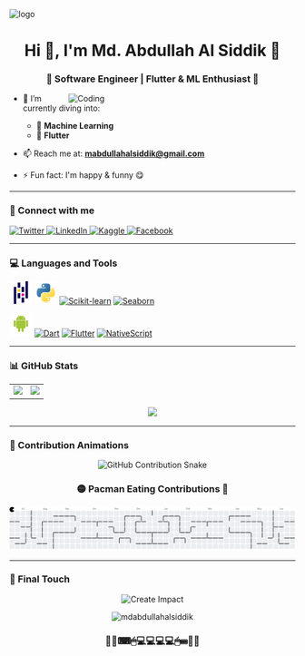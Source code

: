 ![logo](https://gist.githubusercontent.com/vininjr/d29bb07bdadb41e4b0923bc8fa748b1a/raw/88f20c9d749d756be63f22b09f3c4ac570bc5101/programming.gif)

<h1 align="center">Hi 👋, I'm Md. Abdullah Al Siddik 🖤</h1>
<h3 align="center">🖤 Software Engineer | Flutter & ML Enthusiast 🖤</h3>

<img align="right" alt="Coding" width="400" src="https://www.analyticsinsight.net/wp-content/uploads/2020/03/AI_Animated.gif">

- 🌱 I’m currently diving into:
  - 🤖 **Machine Learning**
  - 📱 **Flutter**

- 📫 Reach me at: **mabdullahalsiddik@gmail.com**

- ⚡ Fun fact: I'm happy & funny 😋

---

### 🧩 Connect with me

<p align="left">
  <a href="https://twitter.com/mdabdullahsid" target="blank">
    <img src="https://raw.githubusercontent.com/rahuldkjain/github-profile-readme-generator/master/src/images/icons/Social/twitter.svg" alt="Twitter" height="30" width="40" />
  </a>
  <a href="https://linkedin.com/in/md-abdullah-al-siddik" target="blank">
    <img src="https://raw.githubusercontent.com/rahuldkjain/github-profile-readme-generator/master/src/images/icons/Social/linked-in-alt.svg" alt="LinkedIn" height="30" width="40" />
  </a>
  <a href="https://kaggle.com/mdabdullahalsiddik" target="blank">
    <img src="https://raw.githubusercontent.com/rahuldkjain/github-profile-readme-generator/master/src/images/icons/Social/kaggle.svg" alt="Kaggle" height="30" width="40" />
  </a>
  <a href="https://fb.com/mdabdullahalsiddik" target="blank">
    <img src="https://raw.githubusercontent.com/rahuldkjain/github-profile-readme-generator/master/src/images/icons/Social/facebook.svg" alt="Facebook" height="30" width="40" />
  </a>
</p>

---

### 💻 Languages and Tools

<p align="left">
  <!-- Data & ML -->
  <a href="https://pandas.pydata.org/" target="_blank"><img src="https://raw.githubusercontent.com/devicons/devicon/master/icons/pandas/pandas-original.svg" alt="Pandas" width="40" height="40"/></a>
  <a href="https://www.python.org" target="_blank"><img src="https://raw.githubusercontent.com/devicons/devicon/master/icons/python/python-original.svg" alt="Python" width="40" height="40"/></a>
  <a href="https://scikit-learn.org/" target="_blank"><img src="https://upload.wikimedia.org/wikipedia/commons/0/05/Scikit_learn_logo_small.svg" alt="Scikit-learn" width="40" height="40"/></a>
  <a href="https://seaborn.pydata.org/" target="_blank"><img src="https://seaborn.pydata.org/_images/logo-mark-lightbg.svg" alt="Seaborn" width="40" height="40"/></a>
</p>

<p align="left">
  <!-- Mobile -->
  <a href="https://developer.android.com" target="_blank"><img src="https://raw.githubusercontent.com/devicons/devicon/master/icons/android/android-original-wordmark.svg" alt="Android" width="40" height="40"/></a>
  <a href="https://dart.dev" target="_blank"><img src="https://www.vectorlogo.zone/logos/dartlang/dartlang-icon.svg" alt="Dart" width="40" height="40"/></a>
  <a href="https://flutter.dev" target="_blank"><img src="https://www.vectorlogo.zone/logos/flutterio/flutterio-icon.svg" alt="Flutter" width="40" height="40"/></a>
  <a href="https://nativescript.org/" target="_blank"><img src="https://raw.githubusercontent.com/detain/svg-logos/master/svg/nativescript.svg" alt="NativeScript" width="40" height="40"/></a>
</p>

---

### 📊 GitHub Stats

<table>
  <tr>
    <td><img src="https://github-readme-stats.vercel.app/api/top-langs/?username=mdabdullahalsiddik&layout=compact&theme=radical" width="350" /></td>
    <td><img src="https://github-readme-stats.vercel.app/api?username=mdabdullahalsiddik&show_icons=true&theme=radical" width="350" /></td>
  </tr>
</table>

<p align="center">
  <img src="https://github-readme-streak-stats.herokuapp.com/?user=mdabdullahalsiddik&theme=radical" width="600" />
</p>

---

### 🔁 Contribution Animations

<p align="center">
  <picture>
    <source media="(prefers-color-scheme: dark)" srcset="https://raw.githubusercontent.com/mdabdullahalsiddik/mdabdullahalsiddik/output/github-contribution-grid-snake-dark.svg">
    <source media="(prefers-color-scheme: light)" srcset="https://raw.githubusercontent.com/mdabdullahalsiddik/mdabdullahalsiddik/output/github-contribution-grid-snake.svg">
    <img alt="GitHub Contribution Snake" src="https://raw.githubusercontent.com/mdabdullahalsiddik/mdabdullahalsiddik/output/github-contribution-grid-snake.svg">
  </picture>
</p>

<h3 align="center">🟡 Pacman Eating Contributions 🍒</h3>

<p align="center">
  <img src="https://raw.githubusercontent.com/mdabdullahalsiddik/mdabdullahalsiddik/output/pacman-contribution-graph.svg" alt="Pacman Contribution Graph" />
</p>

---

### 🎯 Final Touch

<p align="center">
  <img width="1000" src="https://media.tenor.com/KMFQut1j8KwAAAAd/scaler-create-impact.gif" alt="Create Impact" />
</p>

<p align="center">
  <img src="https://komarev.com/ghpvc/?username=mdabdullahalsiddik&label=Profile%20views&color=0e75b6&style=flat" alt="mdabdullahalsiddik" />
</p>

<h3 align="center">💚🖤⌨🖱💻💻💻💻🖱⌨🖤💚</h3>
